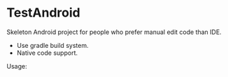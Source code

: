 TestAndroid
===========

Skeleton Android project for people who prefer manual edit code than IDE.

- Use gradle build system.
- Native code support.

Usage:
